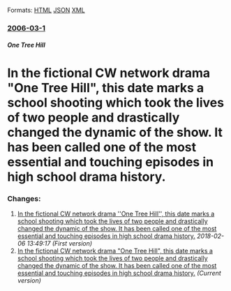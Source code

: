 
Formats: [HTML](/news/2006/03/1/in-the-fictional-cw-network-drama-one-tree-hill-this-date-marks-a-school-shooting-which-took-the-lives-of-two-people-and-drastically-cha.html)  [JSON](/news/2006/03/1/in-the-fictional-cw-network-drama-one-tree-hill-this-date-marks-a-school-shooting-which-took-the-lives-of-two-people-and-drastically-cha.json)  [XML](/news/2006/03/1/in-the-fictional-cw-network-drama-one-tree-hill-this-date-marks-a-school-shooting-which-took-the-lives-of-two-people-and-drastically-cha.xml)  

### [2006-03-1](/news/2006/03/1/index.md)

##### One Tree Hill
#  In the fictional CW network drama "One Tree Hill", this date marks a school shooting which took the lives of two people and drastically changed the dynamic of the show. It has been called one of the most essential and touching episodes in high school drama history.




### Changes:

1. [ In the fictional CW network drama ''One Tree Hill'', this date marks a school shooting which took the lives of two people and drastically changed the dynamic of the show. It has been called one of the most essential and touching episodes in high school drama history.](/news/2006/03/1/in-the-fictional-cw-network-drama-one-tree-hill-this-date-marks-a-school-shooting-which-took-the-lives-of-two-people-and-drastically-c.md) _2018-02-06 13:49:17 (First version)_
1. [ In the fictional CW network drama "One Tree Hill", this date marks a school shooting which took the lives of two people and drastically changed the dynamic of the show. It has been called one of the most essential and touching episodes in high school drama history.](/news/2006/03/1/in-the-fictional-cw-network-drama-one-tree-hill-this-date-marks-a-school-shooting-which-took-the-lives-of-two-people-and-drastically-cha.md) _(Current version)_
